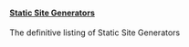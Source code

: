 #### [Static Site Generators](https://staticsitegenerators.net/)
The definitive listing of Static Site Generators
